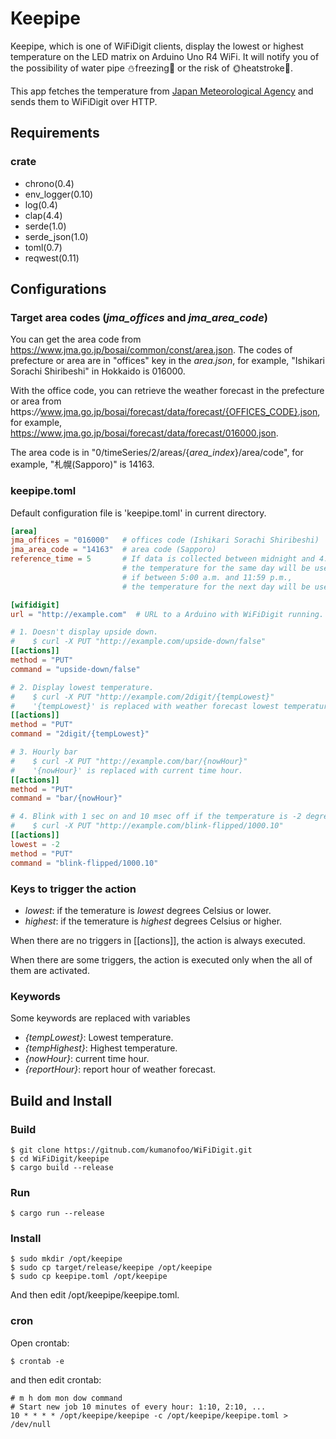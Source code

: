 # Keepipe
Keepipe, which is one of WiFiDigit clients, display the lowest or highest temperature
on the LED matrix on Arduino Uno R4 WiFi.
It will notify you of the possibility of water pipe ⛄️freezing🧊 or the risk of 🌞heatstroke🥵.

This app fetches the temperature from [Japan Meteorological Agency](https://www.jma.go.jp/) and
sends them to WiFiDigit over HTTP.

## Requirements
### crate
- chrono(0.4)
- env_logger(0.10)
- log(0.4)
- clap(4.4)
- serde(1.0)
- serde_json(1.0)
- toml(0.7)
- reqwest(0.11)

## Configurations
### Target area codes (*jma_offices* and *jma_area_code*)
You can get the area code from https://www.jma.go.jp/bosai/common/const/area.json.
The codes of prefecture or area are in "offices" key in the *area.json*, for example, "Ishikari Sorachi Shiribeshi" in Hokkaido is 016000.

With the office code, you can retrieve the weather forecast in the prefecture or area from
https:<i>//</i>www.jma.go.jp/bosai/forecast/data/forecast/{OFFICES_CODE}.json,
for example, https://www.jma.go.jp/bosai/forecast/data/forecast/016000.json.

The area code is in "0/timeSeries/2/areas/{*area_index*}/area/code", for example, "札幌(Sapporo)" is 14163.

### keepipe.toml
Default configuration file is 'keepipe.toml' in current directory.
```TOML
[area]
jma_offices = "016000"   # offices code (Ishikari Sorachi Shiribeshi)
jma_area_code = "14163"  # area code (Sapporo)
reference_time = 5       # If data is collected between midnight and 4:59 a.m.,
                         # the temperature for the same day will be used;
                         # if between 5:00 a.m. and 11:59 p.m.,
                         # the temperature for the next day will be used. 

[wifidigit]
url = "http://example.com"  # URL to a Arduino with WiFiDigit running.

# 1. Doesn't display upside down.
#    $ curl -X PUT "http://example.com/upside-down/false"
[[actions]]
method = "PUT"
command = "upside-down/false"

# 2. Display lowest temperature.
#    $ curl -X PUT "http://example.com/2digit/{tempLowest}"
#    '{tempLowest}' is replaced with weather forecast lowest temperature.
[[actions]]
method = "PUT"
command = "2digit/{tempLowest}"

# 3. Hourly bar
#    $ curl -X PUT "http://example.com/bar/{nowHour}"
#    '{nowHour}' is replaced with current time hour.
[[actions]]
method = "PUT"
command = "bar/{nowHour}"

# 4. Blink with 1 sec on and 10 msec off if the temperature is -2 degrees Celsius or lower.
#    $ curl -X PUT "http://example.com/blink-flipped/1000.10"
[[actions]]
lowest = -2
method = "PUT"
command = "blink-flipped/1000.10"
```

### Keys to trigger the action
- *lowest*: if the temerature is *lowest* degrees Celsius or lower.
- *highest*: if the temerature is *highest* degrees Celsius or higher.

When there are no triggers in [[actions]], the action is always executed.

When there are some triggers, the action is executed only when the all of them are activated.

### Keywords
Some keywords are replaced with variables
- *{tempLowest}*: Lowest temperature.
- *{tempHighest}*: Highest temperature. 
- *{nowHour}*: current time hour.
- *{reportHour}*: report hour of weather forecast.

## Build and Install
### Build
```Shell
$ git clone https://gitnub.com/kumanofoo/WiFiDigit.git
$ cd WiFiDigit/keepipe
$ cargo build --release
```
### Run
```Shell
$ cargo run --release
```
### Install
```Shell
$ sudo mkdir /opt/keepipe
$ sudo cp target/release/keepipe /opt/keepipe
$ sudo cp keepipe.toml /opt/keepipe
```
And then edit /opt/keepipe/keepipe.toml.

### cron
Open crontab:
```Shell
$ crontab -e
```

and then edit crontab:
```Shell
# m h dom mon dow command
# Start new job 10 minutes of every hour: 1:10, 2:10, ...
10 * * * * /opt/keepipe/keepipe -c /opt/keepipe/keepipe.toml > /dev/null
```
